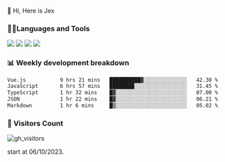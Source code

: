  👋 Hi, Here is Jex

 

### 🧑‍💻Languages and Tools

<code><a href="https://react.dev"><img src="https://api.iconify.design/logos:react.svg" /></a></code>
<code><a href="https://github.com/vuejs/core"><img src="https://api.iconify.design/logos:vue.svg" /></a></code> 
<code><a href="https://github.com/microsoft/TypeScript"><img src="https://api.iconify.design/logos:typescript-icon.svg" /></a></code>
<code><a href="https://threejs.org/"><img src="https://api.iconify.design/logos:threejs.svg" /></a></code>

### 📊 Weekly development breakdown

<!--START_SECTION:waka-->

```txt
Vue.js           9 hrs 21 mins   ██████████▓░░░░░░░░░░░░░░   42.30 %
JavaScript       6 hrs 57 mins   ████████░░░░░░░░░░░░░░░░░   31.45 %
TypeScript       1 hr 32 mins    █▓░░░░░░░░░░░░░░░░░░░░░░░   07.00 %
JSON             1 hr 22 mins    █▓░░░░░░░░░░░░░░░░░░░░░░░   06.21 %
Markdown         1 hr 6 mins     █▒░░░░░░░░░░░░░░░░░░░░░░░   05.02 %
```

<!--END_SECTION:waka-->


### 👀 Visitors Count

![gh_visitors](https://profile-counter.glitch.me/jexlau/count.svg)

start at 06/10/2023.
